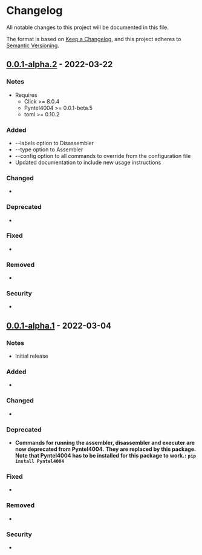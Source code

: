 # Changelog
All notable changes to this project will be documented in this file.

The format is based on [Keep a Changelog](https://keepachangelog.com/en/1.0.0/),
and this project adheres to [Semantic Versioning](https://semver.org/spec/v2.0.0.html).
## [0.0.1-alpha.2](https://pypi.org/project/Pyntel4004-cli/0.0.1a2/) - 2022-03-22

### Notes
- Requires
  - Click >= 8.0.4
  - Pyntel4004 >= 0.0.1-beta.5
  - toml >= 0.10.2
### Added
- --labels option to Disassembler
- --type option to Assembler
- --config option to all commands to override from the configuration file
- Updated documentation to include new usage instructions
### Changed
- 
### Deprecated
- 
### Fixed
-
### Removed
-
### Security
-

## [0.0.1-alpha.1](https://pypi.org/project/Pyntel4004-cli/0.0.1a1/) - 2022-03-04

### Notes
- Initial release
### Added
- 
### Changed
- 
### Deprecated
- **Commands for running the assembler, disassembler and executer are now deprecated from Pyntel4004.**
  **They are replaced by this package.** 
  **Note that Pyntel4004 has to be installed for this package to work.:** 
  **`pip install Pyntel4004`**
### Fixed
-
### Removed
-
### Security
-
